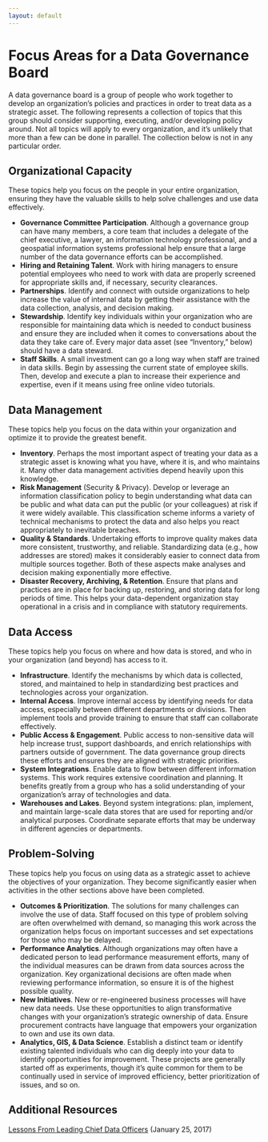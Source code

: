 ```yaml
---
layout: default
---
```


# Focus Areas for a Data Governance Board

A data governance board is a group of people who work together to develop an organization’s policies and practices in order to treat data as a strategic asset. The following represents a collection of topics that this group should consider supporting, executing, and/or developing policy around. Not all topics will apply to every organization, and it’s unlikely that more than a few can be done in parallel. The collection below is not in any particular order.

## Organizational Capacity

These topics help you focus on the people in your entire organization, ensuring they have the valuable skills to help solve challenges and use data effectively.

* **Governance Committee Participation**. Although a governance group can have many members, a core team that includes a delegate of the chief executive, a lawyer, an information technology professional, and a geospatial information systems professional help ensure that a large number of the data governance efforts can be accomplished.
* **Hiring and Retaining Talent**. Work with hiring managers to ensure potential employees who need to work with data are properly screened for appropriate skills and, if necessary, security clearances.
* **Partnerships**. Identify and connect with outside organizations to help increase the value of internal data by getting their assistance with the data collection, analysis, and decision making.
* **Stewardship**. Identify key individuals within your organization who are responsible for maintaining data which is needed to conduct business and ensure they are included when it comes to conversations about the data they take care of. Every major data asset (see “Inventory,” below) should have a data steward.
* **Staff Skills**. A small investment can go a long way when staff are trained in data skills. Begin by assessing the current state of employee skills. Then, develop and execute a plan to increase their experience and expertise, even if it means using free online video tutorials.

## Data Management

These topics help you focus on the data within your organization and optimize it to provide the greatest benefit.

* **Inventory**. Perhaps the most important aspect of treating your data as a strategic asset is knowing what you have, where it is, and who maintains it. Many other data management activities depend heavily upon this knowledge.
* **Risk Management** (Security & Privacy). Develop or leverage an information classification policy to begin understanding what data can be public and what data can put the public (or your colleagues) at risk if it were widely available. This classification scheme informs a variety of technical mechanisms to protect the data and also helps you react appropriately to inevitable breaches.
* **Quality & Standards**. Undertaking efforts to improve quality makes data more consistent, trustworthy, and reliable. Standardizing data (e.g., how addresses are stored) makes it considerably easier to connect data from multiple sources together. Both of these aspects make analyses and decision making exponentially more effective.
* **Disaster Recovery, Archiving, & Retention**. Ensure that plans and practices are in place for backing up, restoring, and storing data for long periods of time. This helps your data-dependent organization stay operational in a crisis and in compliance with statutory requirements.

## Data Access

These topics help you focus on where and how data is stored, and who in your organization (and beyond) has access to it.

* **Infrastructure**. Identify the mechanisms by which data is collected, stored, and maintained to help in standardizing best practices and technologies across your organization.
* **Internal Access**. Improve internal access by identifying needs for data access, especially between different departments or divisions. Then implement tools and provide training to ensure that staff can collaborate effectively.
* **Public Access & Engagement**. Public access to non-sensitive data will help increase trust, support dashboards, and enrich relationships with partners outside of government. The data governance group directs these efforts and ensures they are aligned with strategic priorities.
* **System Integrations**. Enable data to flow between different information systems. This work requires extensive coordination and planning. It benefits greatly from a group who has a solid understanding of your organization’s array of technologies and data.
* **Warehouses and Lakes**. Beyond system integrations: plan, implement, and maintain large-scale data stores that are used for reporting and/or analytical purposes. Coordinate separate efforts that may be underway in different agencies or departments.

## Problem-Solving
These topics help you focus on using data as a strategic asset to achieve the objectives of your organization. They become significantly easier when activities in the other sections above have been completed.

* **Outcomes & Prioritization**. The solutions for many challenges can involve the use of data. Staff focused on this type of problem solving are often overwhelmed with demand, so managing this work across the organization helps focus on important successes and set expectations for those who may be delayed.
* **Performance Analytics**. Although organizations may often have a dedicated person to lead performance measurement efforts, many of the individual measures can be drawn from data sources across the organization. Key organizational decisions are often made when reviewing performance information, so ensure it is of the highest possible quality.
* **New Initiatives**. New or re-engineered business processes will have new data needs. Use these opportunities to align transformative changes with your organization’s strategic ownership of data. Ensure procurement contracts have language that empowers your organization to own and use its own data.
* **Analytics, GIS, & Data Science**. Establish a distinct team or identify existing talented individuals who can dig deeply into your data to identify opportunities for improvement. These projects are generally started off as experiments, though it’s quite common for them to be continually used in service of improved efficiency, better prioritization of issues, and so on.

## Additional Resources
[Lessons From Leading Chief Data Officers](http://datasmart.ash.harvard.edu/news/article/lessons-from-leading-cdos-966) (January 25, 2017)
